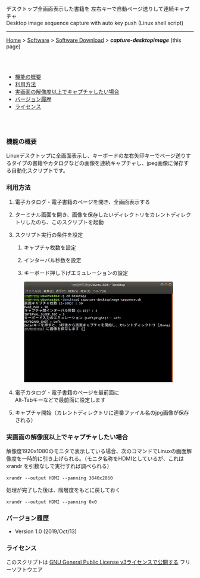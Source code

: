 デスクトップ全画面表示した書籍を  左右キーで自動ページ送りして連続キャプチャ<br/>
Desktop image sequence capture with auto key push (Linux shell script) 

---
[Home](https://oasis3855.github.io/webpage/) > [Software](https://oasis3855.github.io/webpage/software/index.html) > [Software Download](https://oasis3855.github.io/webpage/software/software-download.html) > ***capture-desktopimage*** (this page)

<br />
<br />

- [機能の概要](#機能の概要)
- [利用方法](#利用方法)
- [実画面の解像度以上でキャプチャしたい場合](#実画面の解像度以上でキャプチャしたい場合)
- [バージョン履歴](#バージョン履歴)
- [ライセンス](#ライセンス)

<br />
<br />

###  機能の概要
Linuxデスクトップに全画面表示し、キーボードの左右矢印キーでページ送りするタイプの書籍やカタログなどの画像を連続キャプチャし、jpeg画像に保存する自動化スクリプトです。 

### 利用方法

1. 電子カタログ・電子書籍のページを開き、全画面表示する

2. ターミナル画面を開き、画像を保存したいディレクトリをカレントディレクトリしたのち、このスクリプトを起動

3. スクリプト実行の条件を設定
    1. キャプチャ枚数を設定
    2. インターバル秒数を設定
    3. キーボード押し下げエミュレーションの設定

        ![スクリプト実行中のターミナル画面例](readme_pics/soft-capt-desktop-image.jpg)

4. 電子カタログ・電子書籍のページを最前面に<br/>
   Alt-Tabキーなどで最前面に設定します

5. キャプチャ開始（カレントディレクトリに連番ファイル名のjpg画像が保存される）


### 実画面の解像度以上でキャプチャしたい場合 

解像度1920x1080のモニタで表示している場合、次のコマンドでLinuxの画面解像度を一時的に引き上げられる。（モニタ名称をHDMIとしているが、これは xrandr を引数なしで実行すれば調べられる）

    xrandr --output HDMI --panning 3840x2860

処理が完了した後は、階層度をもとに戻しておく

    xrandr --output HDMI --panning 0x0

### バージョン履歴
- Version 1.0 (2019/Oct/13)

### ライセンス

このスクリプトは [GNU General Public License v3ライセンスで公開する](https://gpl.mhatta.org/gpl.ja.html) フリーソフトウエア
